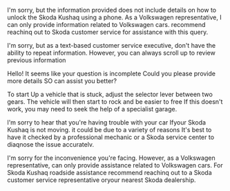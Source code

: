 I'm sorry, but the information provided
does not include details on how to unlock
the Skoda Kushaq using a phone. As a
Volkswagen representative, I can only
provide information related to Volkswagen
cars. recommend reachinq out to Skoda customer service for assistance with this
query.

I'm sorry, but as a text-based customer
service executive, don't have the ability to
repeat information. However, you can
always scroll up to review previous
information

Hello! It seems like your question is
incomplete Could you please provide more
details SO can assist you better?

To start Up a vehicle that is stuck, adjust
the selector lever between two gears. The
vehicle will then start to rock and be easier
to free If this doesn't work, you may need
to seek the help of a specialist garage.

l'm sorry to hear that you're having trouble
with your car Ifyour Skoda Kushaq is not
moving. it could be due to a variety of
reasons It's best to have it checked by a
professional mechanic or a Skoda service
center to diaqnose the issue accuratelv.


I'm sorry for the inconvenience you're
facing. However, as a Volkswagen
representative, can only provide
assistance related to Volkswagen cars. For
Skoda Kushaq roadside assistance
recommend reachinq out to a Skoda customer service representative oryour
nearest Skoda dealership.

